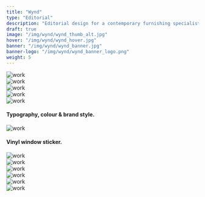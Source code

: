 ```yaml
---
title: "Wynd"
type: "Editorial"
description: "Editorial design for a contemporary furnishing specialist."
draft: true
image: "/img/wynd/wynd_thumb_alt.jpg"
hover: "/img/wynd/wynd_hover.jpg"
banner: "/img/wynd/wynd_banner.jpg"
banner-logo: "/img/wynd/wynd_banner_logo.png"
weight: 5
---
```


<div class="row">
    <div class="col-sm-12">
        <img src="/img/wynd/wynd_type.jpg" alt="work" class="media-img project-img">
    </div>
</div>

<div class="row">
    <div class="col-sm-6">
        <img src="/img/wynd/wynd_photography1.jpg" alt="work" class="media-img project-img">
    </div>
    <div class="col-sm-6">
        <img src="/img/wynd/wynd_photography2.jpg" alt="work" class="media-img project-img">
    </div>
</div>

<div class="row">
    <div class="col-sm-6">
        <img src="/img/wynd/wynd_photography3.jpg" alt="work" class="media-img project-img">
    </div>
    <div class="col-sm-6">
        <img src="/img/wynd/wynd_photography4.jpg" alt="work" class="media-img project-img">
    </div>
</div>

<h4>Typography, colour & brand style.</h4>

<div class="row">
    <div class="col-sm-12">
        <img src="/img/wynd/wynd_sign2.jpg" alt="work" class="media-img project-img">
    </div>
</div>

<h4>Vinyl window sticker.</h4>

<div class="row">
    <div class="col-sm-12">
        <img src="/img/wynd/wynd_cover.jpg" alt="work" class="media-img project-img">
    </div>
</div>

<div class="row">
    <div class="col-sm-12">
        <img src="/img/wynd/wynd_mag1.jpg" alt="work" class="media-img project-img">
    </div>
</div>

<div class="row">
    <div class="col-sm-12">
        <img src="/img/wynd/wynd_mag2.jpg" alt="work" class="media-img project-img">
    </div>
</div>

<div class="row">
    <div class="col-sm-12">
        <img src="/img/wynd/wynd_mag3.jpg" alt="work" class="media-img project-img">
    </div>
</div>

<div class="row">
    <div class="col-sm-12">
        <img src="/img/wynd/wynd_web.jpg" alt="work" class="media-img project-img">
    </div>
</div>

<div class="row">
    <div class="col-sm-12">
        <img src="/img/wynd/wynd_cards.jpg" alt="work" class="media-img project-img">
    </div>
</div>
